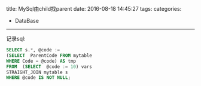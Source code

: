 title: MySql由child找parent
date: 2016-08-18 14:45:27
tags:
categories:
- DataBase

---

记录sql:

```sql
SELECT s.*, @code :=
(SELECT  ParentCode FROM mytable
WHERE Code = @code) AS tmp
FROM  (SELECT  @code := 10) vars
STRAIGHT_JOIN mytable s
WHERE @code IS NOT NULL;
```
